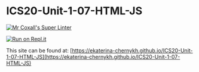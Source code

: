 # ICS20-Unit-1-07-HTML-JS

[![Mr Coxall's Super Linter](https://github.com/ekaterina-chernykh/ICS20-Unit-1-07-HTML-JS/workflows/Mr%20Coxall's%20Super%20Linter/badge.svg)](https://github.com/ekaterina-chernykh/ICS20-Unit-1-07-HTML-JS/actions/)

[![Run on Repl.it](https://repl.it/badge/github/ekaterina-chernykh/ICS20-Unit-1-07-HTML-JS)](https://repl.it/github/ekaterina-chernykh/ICS20-Unit-1-07-HTML-JS)

This site can be found at: [https://ekaterina-chernykh.github.io/ICS20-Unit-1-07-HTML-JS](https://ekaterina-chernykh.github.io/ICS20-Unit-1-07-HTML-JS)
